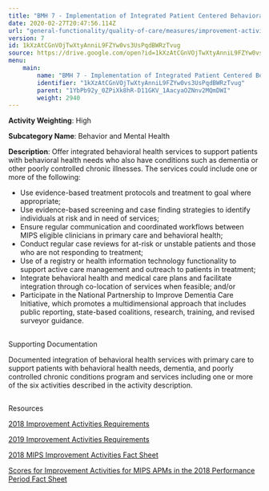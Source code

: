 ```yaml
---
title: "BMH 7 - Implementation of Integrated Patient Centered Behavioral Health Model"
date: 2020-02-27T20:47:56.114Z
url: "general-functionality/quality-of-care/measures/improvement-activities-measures/2018-improvement-activities/bmh-7-implementation-of-integrated-patient-centered-behavioral-health-model.html"
version: 7
id: 1kXzAtCGnVOjTwXtyAnniL9FZYw0vs3UsPqdBWRzTvug
source: https://drive.google.com/open?id=1kXzAtCGnVOjTwXtyAnniL9FZYw0vs3UsPqdBWRzTvug
menu:
    main:
        name: "BMH 7 - Implementation of Integrated Patient Centered Behavioral Health Model"
        identifier: "1kXzAtCGnVOjTwXtyAnniL9FZYw0vs3UsPqdBWRzTvug"
        parent: "1YbPb92y_0ZPiXk8hR-D11GKV_1AacyaOZNnv2MQmDWI"
        weight: 2940
---
```









**Activity Weighting**: High

**Subcategory Name**: Behavior and Mental Health

**Description**: Offer integrated behavioral health services to support patients with behavioral health needs who also have conditions such as dementia or other poorly controlled chronic illnesses. The services could include one or more of the following:

* Use evidence-based treatment protocols and treatment to goal where appropriate;
* Use evidence-based screening and case finding strategies to identify individuals at risk and in need of services;
* Ensure regular communication and coordinated workflows between MIPS eligible clinicians in primary care and behavioral health;
* Conduct regular case reviews for at-risk or unstable patients and those who are not responding to treatment;
* Use of a registry or health information technology functionality to support active care management and outreach to patients in treatment;
* Integrate behavioral health and medical care plans and facilitate integration through co-location of services when feasible; and/or
* Participate in the National Partnership to Improve Dementia Care Initiative, which promotes a multidimensional approach that includes public reporting, state-based coalitions, research, training, and revised surveyor guidance.







## 

Supporting Documentation

Documented integration of behavioral health services with primary care to support patients with behavioral health needs, dementia, and poorly controlled chronic conditions program and services including one or more of the six activities described in the activity description.







## 

Resources

[2018 Improvement Activities Requirements](https://qpp.cms.gov/mips/improvement-activities?py=2018)

[2019 Improvement Activities Requirements](https://qpp.cms.gov/mips/improvement-activities?py=2019)

[2018 MIPS Improvement Activities Fact Sheet](https://qpp.cms.gov/resource/2018%20MIPS%20Improvement%20Activities%20Fact%20Sheet)

[Scores for Improvement Activities for MIPS APMs in the 2018 Performance Period Fact Sheet](https://qpp.cms.gov/resource/2018%20MIPS%20APMs%20improvement%20Activities%20scores%20fact%20sheet)

